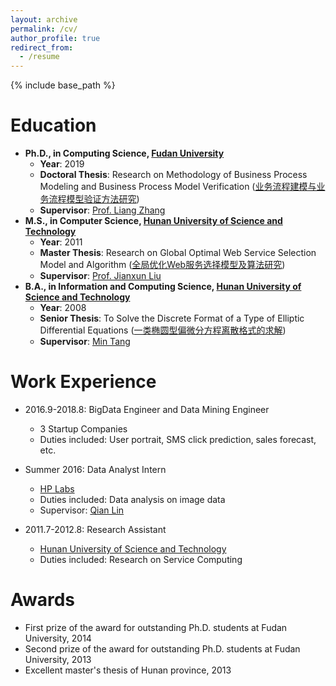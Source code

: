 ```yaml
---
layout: archive
permalink: /cv/
author_profile: true
redirect_from:
  - /resume
---
```


{% include base_path %}

Education
======
* **Ph.D., in Computing Science, [Fudan University](http://www.fudan.edu.cn)**
  * **Year**: 2019
  * **Doctoral Thesis**: Research on Methodology of Business Process Modeling and Business Process Model Verification ([业务流程建模与业务流程模型验证方法研究](http://guoshengkang.github.io/files/DoctoralThesis.pdf))
  * **Supervisor**: [Prof. Liang Zhang](http://homepage.fudan.edu.cn/lzhang/)
* **M.S., in Computer Science, [Hunan University of Science and Technology](http://www.hnust.edu.cn/)**
  * **Year**: 2011
  * **Master Thesis**: Research on Global Optimal Web Service Selection Model and Algorithm ([全局优化Web服务选择模型及算法研究](http://guoshengkang.github.io/files/MasterThesis.pdf))
  * **Supervisor**: [Prof. Jianxun Liu](https://baike.baidu.com/item/%E5%88%98%E5%BB%BA%E5%8B%8B/12002129?fr=aladdin)
* **B.A., in Information and Computing Science, [Hunan University of Science and Technology](http://www.hnust.edu.cn/)**
  * **Year**: 2008
  * **Senior Thesis**: To Solve the Discrete Format of a Type of Elliptic Differential Equations ([一类椭圆型偏微分方程离散格式的求解](http://guoshengkang.github.io/files/SeniorThesis.pdf))
  * **Supervisor**: [Min Tang](http://math.hnust.edu.cn/pub/sxxy/szdw/jsjs/105553.htm)

Work Experience
======
* 2016.9-2018.8: BigData Engineer and Data Mining Engineer
  * 3 Startup Companies
  * Duties included: User portrait, SMS click prediction, sales forecast, etc.

* Summer 2016: Data Analyst Intern
  * [HP Labs](https://www.labs.hpe.com/)
  * Duties included: Data analysis on image data
  * Supervisor: [Qian Lin](https://www.linkedin.com/in/qianlinca/)
  
* 2011.7-2012.8: Research Assistant
  * [Hunan University of Science and Technology](http://www.hnust.edu.cn/)
  * Duties included: Research on Service Computing

Awards
======
* First prize of the award for outstanding Ph.D. students at Fudan University, 2014
* Second prize of the award for outstanding Ph.D. students at Fudan University, 2013
* Excellent master's thesis of Hunan province, 2013
